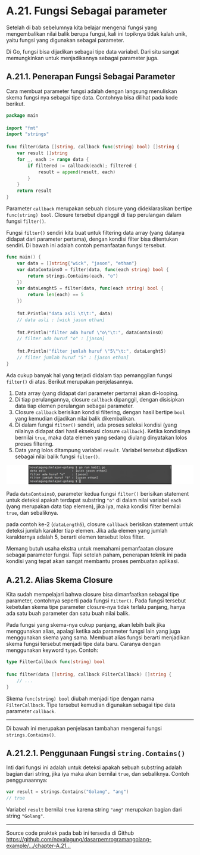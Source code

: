 # A.21. Fungsi Sebagai parameter

Setelah di bab sebelumnya kita belajar mengenai fungsi yang mengembalikan nilai balik berupa fungsi, kali ini topiknya tidak kalah unik, yaitu fungsi yang digunakan sebagai parameter.

Di Go, fungsi bisa dijadikan sebagai tipe data variabel. Dari situ sangat memungkinkan untuk menjadikannya sebagai parameter juga.

## A.21.1. Penerapan Fungsi Sebagai Parameter

Cara membuat parameter fungsi adalah dengan langsung menuliskan skema fungsi nya sebagai tipe data. Contohnya bisa dilihat pada kode berikut.

```go
package main

import "fmt"
import "strings"

func filter(data []string, callback func(string) bool) []string {
    var result []string
    for _, each := range data {
        if filtered := callback(each); filtered {
            result = append(result, each)
        }
    }
    return result
}
```

Parameter `callback` merupakan sebuah closure yang dideklarasikan bertipe `func(string) bool`. Closure tersebut dipanggil di tiap perulangan dalam fungsi `filter()`.

Fungsi `filter()` sendiri kita buat untuk filtering data array (yang datanya didapat dari parameter pertama), dengan kondisi filter bisa ditentukan sendiri. Di bawah ini adalah contoh pemanfaatan fungsi tersebut.

```go
func main() {
    var data = []string{"wick", "jason", "ethan"}
    var dataContainsO = filter(data, func(each string) bool {
        return strings.Contains(each, "o")
    })
    var dataLenght5 = filter(data, func(each string) bool {
        return len(each) == 5
    })

    fmt.Println("data asli \t\t:", data)
    // data asli : [wick jason ethan]

    fmt.Println("filter ada huruf \"o\"\t:", dataContainsO)
    // filter ada huruf "o" : [jason]

    fmt.Println("filter jumlah huruf \"5\"\t:", dataLenght5)
    // filter jumlah huruf "5" : [jason ethan]
}
```

Ada cukup banyak hal yang terjadi didalam tiap pemanggilan fungsi `filter()` di atas. Berikut merupakan penjelasannya.

 1. Data array (yang didapat dari parameter pertama) akan di-looping.
 2. Di tiap perulangannya, closure `callback` dipanggil, dengan disisipkan data tiap elemen perulangan sebagai parameter.
 3. Closure `callback` berisikan kondisi filtering, dengan hasil bertipe `bool` yang kemudian dijadikan nilai balik dikembalikan.
 5. Di dalam fungsi `filter()` sendiri, ada proses seleksi kondisi (yang nilainya didapat dari hasil eksekusi closure `callback`). Ketika kondisinya bernilai `true`, maka data elemen yang sedang diulang dinyatakan lolos proses filtering.
 6. Data yang lolos ditampung variabel `result`. Variabel tersebut dijadikan sebagai nilai balik fungsi `filter()`.

![Filtering data](images/A.21_1_filtering.png)

Pada `dataContainsO`, parameter kedua fungsi `filter()` berisikan statement untuk deteksi apakah terdapat substring `"o"` di dalam nilai variabel `each` (yang merupakan data tiap elemen), jika iya, maka kondisi filter bernilai `true`, dan sebaliknya.

pada contoh ke-2 (`dataLength5`), closure `callback` berisikan statement untuk deteksi jumlah karakter tiap elemen. Jika ada elemen yang jumlah karakternya adalah 5, berarti elemen tersebut lolos filter.

Memang butuh usaha ekstra untuk memahami pemanfaatan closure sebagai parameter fungsi. Tapi setelah paham, penerapan teknik ini pada kondisi yang tepat akan sangat membantu proses pembuatan aplikasi.

## A.21.2. Alias Skema Closure

Kita sudah mempelajari bahwa closure bisa dimanfaatkan sebagai tipe parameter, contohnya seperti pada fungsi `filter()`. Pada fungsi tersebut kebetulan skema tipe parameter closure-nya tidak terlalu panjang, hanya ada satu buah parameter dan satu buah nilai balik.

Pada fungsi yang skema-nya cukup panjang, akan lebih baik jika menggunakan alias, apalagi ketika ada parameter fungsi lain yang juga menggunakan skema yang sama. Membuat alias fungsi berarti menjadikan skema fungsi tersebut menjadi tipe data baru. Caranya dengan menggunakan keyword `type`. Contoh:

```go
type FilterCallback func(string) bool

func filter(data []string, callback FilterCallback) []string {
    // ...
}
```

Skema `func(string) bool` diubah menjadi tipe dengan nama `FilterCallback`. Tipe tersebut kemudian digunakan sebagai tipe data parameter `callback`.

---

Di bawah ini merupakan penjelasan tambahan mengenai fungsi `strings.Contains()`.

## A.21.2.1. Penggunaan Fungsi `string.Contains()`

Inti dari fungsi ini adalah untuk deteksi apakah sebuah substring adalah bagian dari string, jika iya maka akan bernilai `true`, dan sebaliknya. Contoh penggunaannya:

```go
var result = strings.Contains("Golang", "ang")
// true
```

Variabel `result` bernilai `true` karena string `"ang"` merupakan bagian dari string `"Golang"`.

---

<div class="source-code-link">
    <div class="source-code-link-message">Source code praktek pada bab ini tersedia di Github</div>
    <a href="https://github.com/novalagung/dasarpemrogramangolang-example/tree/master/chapter-A.21-fungsi-sebagai-parameter">https://github.com/novalagung/dasarpemrogramangolang-example/.../chapter-A.21...</a>
</div>
